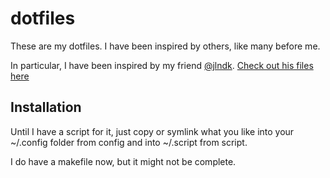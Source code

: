 # dotfiles
These are my dotfiles. I have been inspired by others, like many before me.

In particular, I have been inspired by my friend [@jlndk](https://github.com/jlndk). [Check out his files here](https://github.com/jlndk/dotfiles)

## Installation
Until I have a script for it, just copy or symlink what you like into your ~/.config folder from config and into ~/.script from script.

I do have a makefile now, but it might not be complete.
